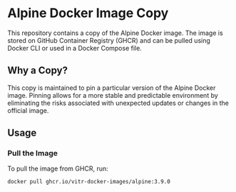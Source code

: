 # Alpine Docker Image Copy

This repository contains a copy of the Alpine Docker image. The image is stored on GitHub Container Registry (GHCR) and can be pulled using Docker CLI or used in a Docker Compose file.

## Why a Copy?

This copy is maintained to pin a particular version of the Alpine Docker image. Pinning allows for a more stable and predictable environment by eliminating the risks associated with unexpected updates or changes in the official image.

## Usage

### Pull the Image

To pull the image from GHCR, run:

```bash
docker pull ghcr.io/vitr-docker-images/alpine:3.9.0
```
